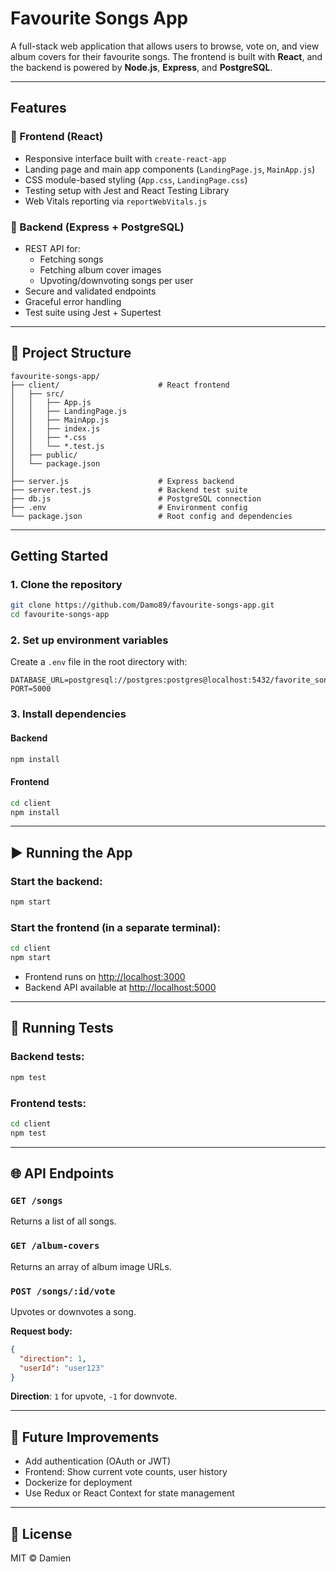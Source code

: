 # Favourite Songs App

A full-stack web application that allows users to browse, vote on, and view album covers for their favourite songs. The frontend is built with **React**, and the backend is powered by **Node.js**, **Express**, and **PostgreSQL**.

---

## Features

### 🔹 Frontend (React)
- Responsive interface built with `create-react-app`
- Landing page and main app components (`LandingPage.js`, `MainApp.js`)
- CSS module-based styling (`App.css`, `LandingPage.css`)
- Testing setup with Jest and React Testing Library
- Web Vitals reporting via `reportWebVitals.js`

### 🔹 Backend (Express + PostgreSQL)
- REST API for:
  - Fetching songs
  - Fetching album cover images
  - Upvoting/downvoting songs per user
- Secure and validated endpoints
- Graceful error handling
- Test suite using Jest + Supertest

---

## 📁 Project Structure

```
favourite-songs-app/
├── client/                      # React frontend
│   ├── src/
│   │   ├── App.js
│   │   ├── LandingPage.js
│   │   ├── MainApp.js
│   │   ├── index.js
│   │   ├── *.css
│   │   └── *.test.js
│   ├── public/
│   └── package.json
│
├── server.js                    # Express backend
├── server.test.js               # Backend test suite
├── db.js                        # PostgreSQL connection
├── .env                         # Environment config
└── package.json                 # Root config and dependencies
```

---

## Getting Started

### 1. Clone the repository

```bash
git clone https://github.com/Damo89/favourite-songs-app.git
cd favourite-songs-app
```

### 2. Set up environment variables

Create a `.env` file in the root directory with:

```env
DATABASE_URL=postgresql://postgres:postgres@localhost:5432/favorite_songs
PORT=5000
```

### 3. Install dependencies

#### Backend
```bash
npm install
```

#### Frontend
```bash
cd client
npm install
```

---

## ▶️ Running the App

### Start the backend:
```bash
npm start
```

### Start the frontend (in a separate terminal):
```bash
cd client
npm start
```

- Frontend runs on [http://localhost:3000](http://localhost:3000)
- Backend API available at [http://localhost:5000](http://localhost:5000)

---

## 🧪 Running Tests

### Backend tests:
```bash
npm test
```

### Frontend tests:
```bash
cd client
npm test
```

---

## 🌐 API Endpoints

### `GET /songs`
Returns a list of all songs.

### `GET /album-covers`
Returns an array of album image URLs.

### `POST /songs/:id/vote`
Upvotes or downvotes a song.

**Request body:**
```json
{
  "direction": 1,
  "userId": "user123"
}
```

**Direction**: `1` for upvote, `-1` for downvote.

---

## 🧠 Future Improvements

- Add authentication (OAuth or JWT)
- Frontend: Show current vote counts, user history
- Dockerize for deployment
- Use Redux or React Context for state management

---

## 🪪 License

MIT © Damien
